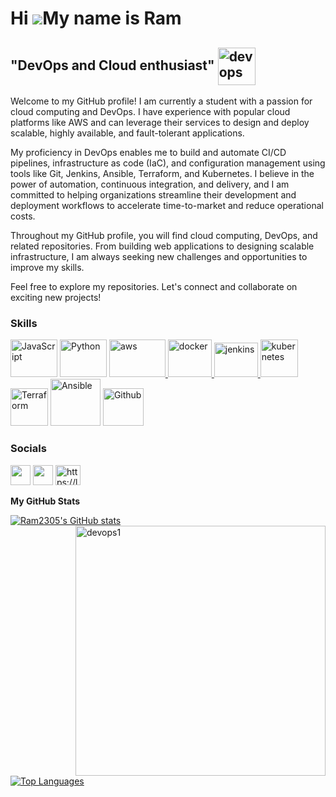 
Hi ![](https://user-images.githubusercontent.com/18350557/176309783-0785949b-9127-417c-8b55-ab5a4333674e.gif)My name is Ram
===========================================================================================================================

"DevOps and Cloud enthusiast" <img align="center" alt="devops" width="60" height="60" src="https://devopsconclave.com/images/aboutgif1.gif">
-----------------------------

Welcome to my GitHub profile! I am currently a student with a passion for cloud computing and DevOps. I have experience with popular cloud platforms like AWS and can leverage their services to design and deploy scalable, highly available, and fault-tolerant applications.

My proficiency in DevOps enables me to build and automate CI/CD pipelines, infrastructure as code (IaC), and configuration management using tools like Git, Jenkins, Ansible, Terraform, and Kubernetes. I believe in the power of automation, continuous integration, and delivery, and I am committed to helping organizations streamline their development and deployment workflows to accelerate time-to-market and reduce operational costs. 

Throughout my GitHub profile, you will find cloud computing, DevOps, and related repositories. From building web applications to designing scalable infrastructure, I am always seeking new challenges and opportunities to improve my skills.

Feel free to explore my repositories. Let's connect and collaborate on exciting new projects!

### Skills


<p align="left">
<a href="https://developer.mozilla.org/en-US/docs/Web/JavaScript" target="_blank" rel="noreferrer"><img src="https://brandslogos.com/wp-content/uploads/images/javascript-logo.png" width="75" height="60" alt="JavaScript" /></a>
<a href="https://www.python.org/" target="_blank" rel="noreferrer"><img src="https://raw.githubusercontent.com/danielcranney/readme-generator/main/public/icons/skills/python-colored.svg" width="75" height="60" alt="Python" /></a>
<a href="https://aws.amazon.com" target="_blank" rel="noreferrer"> <img src="https://www.metaltoad.com/sites/default/files/styles/large_personal_photo_870x500_/public/2020-05/aws-logo-blog-header.png?itok=t4o3meiH" alt="aws" width="90" height="60"/> </a>
<a href="https://www.docker.com/" target="_blank" rel="noreferrer"> <img src="https://www.docker.com/wp-content/uploads/2022/03/Docker-Logo-White-RGB_Vertical.png" alt="docker" width="70" height="60"/> </a>
<a href="https://www.jenkins.io" target="_blank" rel="noreferrer"> <img src="https://www.vectorlogo.zone/logos/jenkins/jenkins-icon.svg" alt="jenkins" width="70" height="55"/> </a> 
<a href="https://kubernetes.io" target="_blank" rel="noreferrer"> <img src="https://www.vectorlogo.zone/logos/kubernetes/kubernetes-icon.svg" alt="kubernetes" width="60" height="60"/> </a>
<a href="https://www.terraform.io/" target="_blank" rel="noreferrer"> <img src="https://www.architect.io/wp-content/uploads/2023/02/terraform-logo-on-black-square-440x440.png" width="60" height="60" alt="Terraform" /></a>
<a href="https://docs.ansible.com/" target="_blank" rel="noreferrer"> <img src="https://sachsenhofer.io/wp-content/uploads/2018/06/ansible-white.png" width="80" height="75" alt="Ansible" /></a>
<a href="https://github.com/" target="_blank" rel="noreferrer"> <img src="https://cdn.pixabay.com/photo/2022/01/30/13/33/github-6980894_960_720.png" width="65" height="60" alt="Github" /></a>
</p>

### Socials

<p align="left"> 
<a href="https://www.github.com/Ram2305" target="_blank" rel="noreferrer"><img src="https://raw.githubusercontent.com/danielcranney/readme-generator/main/public/icons/socials/github-dark.svg" width="32" height="32" /></a>
<a href="https://www.linkedin.com/in/rama-raju-cloud-devops-sre" target="_blank" rel="noreferrer"><img src="https://raw.githubusercontent.com/danielcranney/readme-generator/main/public/icons/socials/linkedin.svg" width="32" height="32" /></a>
<a href="https://www.leetcode.com/https://leetcode.com/vjram2305/" target="blank"><img  src="https://raw.githubusercontent.com/rahuldkjain/github-profile-readme-generator/master/src/images/icons/Social/leet-code.svg" alt="https://leetcode.com/vjram2305/" height="32" width="40" /></a>
</p>

<b>My GitHub Stats</b>

<a href="http://www.github.com/Ram2305"><img src="https://github-readme-stats.vercel.app/api?username=Ram2305&show_icons=true&hide=&count_private=true&title_color=0891b2&text_color=ffffff&icon_color=0891b2&bg_color=1c1917&hide_border=true&show_icons=true" alt="Ram2305's GitHub stats" /> </a>
<img align="right" alt="devops1" width="400" height="400" src="https://i.pinimg.com/originals/e8/f4/53/e8f453469a3ec97ecd354df465d73913.gif">

<a href="https://github.com/Ram2305" align="left"><img src="https://github-readme-stats.vercel.app/api/top-langs/?username=Ram2305&langs_count=10&title_color=0891b2&text_color=ffffff&icon_color=0891b2&bg_color=1c1917&hide_border=true&locale=en&custom_title=Top%20%Languages" alt="Top Languages" /></a>
